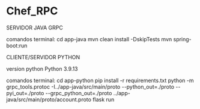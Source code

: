 # Chef_RPC

SERVIDOR JAVA GRPC

comandos terminal:
cd app-java
mvn clean install -DskipTests
mvn spring-boot:run

CLIENTE/SERVIDOR PYTHON 

version python
Python 3.9.13

comandos terminal:
cd app-python
pip install -r requirements.txt
python -m grpc_tools.protoc -I../app-java/src/main/proto --python_out=./proto --pyi_out=./proto --grpc_python_out=./proto ../app-java/src/main/proto/account.proto
flask run